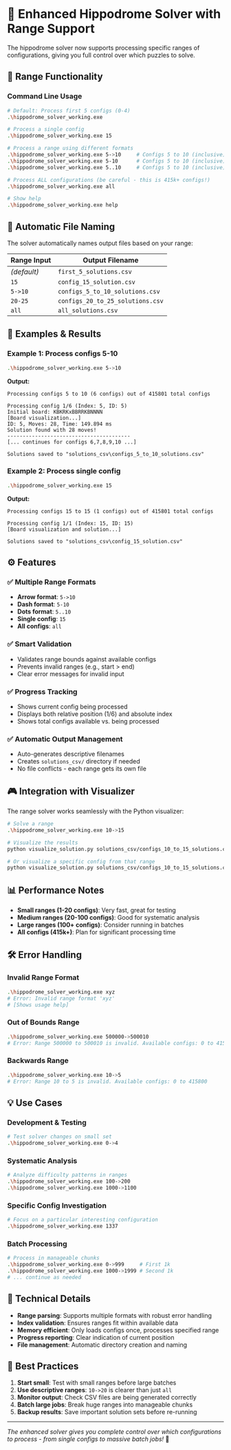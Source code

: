 # 🏇 Enhanced Hippodrome Solver with Range Support

The hippodrome solver now supports processing specific ranges of configurations, giving you full control over which puzzles to solve.

## 🚀 **Range Functionality**

### **Command Line Usage**
```bash
# Default: Process first 5 configs (0-4)
.\hippodrome_solver_working.exe

# Process a single config
.\hippodrome_solver_working.exe 15

# Process a range using different formats
.\hippodrome_solver_working.exe 5->10     # Configs 5 to 10 (inclusive)
.\hippodrome_solver_working.exe 5-10      # Configs 5 to 10 (inclusive)  
.\hippodrome_solver_working.exe 5..10     # Configs 5 to 10 (inclusive)

# Process ALL configurations (be careful - this is 415k+ configs!)
.\hippodrome_solver_working.exe all

# Show help
.\hippodrome_solver_working.exe help
```

## 📁 **Automatic File Naming**

The solver automatically names output files based on your range:

| Range Input | Output Filename |
|-------------|-----------------|
| *(default)* | `first_5_solutions.csv` |
| `15` | `config_15_solution.csv` |
| `5->10` | `configs_5_to_10_solutions.csv` |
| `20-25` | `configs_20_to_25_solutions.csv` |
| `all` | `all_solutions.csv` |

## 🎯 **Examples & Results**

### **Example 1: Process configs 5-10**
```bash
.\hippodrome_solver_working.exe 5->10
```
**Output:**
```
Processing configs 5 to 10 (6 configs) out of 415801 total configs

Processing config 1/6 (Index: 5, ID: 5)
Initial board: KBKRKxBBRRKBNNNN
[Board visualization...]
ID: 5, Moves: 28, Time: 149.894 ms
Solution found with 28 moves!
----------------------------------------
[... continues for configs 6,7,8,9,10 ...]

Solutions saved to "solutions_csv\configs_5_to_10_solutions.csv"
```

### **Example 2: Process single config**
```bash
.\hippodrome_solver_working.exe 15
```
**Output:**
```
Processing configs 15 to 15 (1 configs) out of 415801 total configs

Processing config 1/1 (Index: 15, ID: 15)
[Board visualization and solution...]

Solutions saved to "solutions_csv\config_15_solution.csv"
```

## ⚙️ **Features**

### ✅ **Multiple Range Formats**
- **Arrow format**: `5->10`
- **Dash format**: `5-10` 
- **Dots format**: `5..10`
- **Single config**: `15`
- **All configs**: `all`

### ✅ **Smart Validation**
- Validates range bounds against available configs
- Prevents invalid ranges (e.g., start > end)
- Clear error messages for invalid input

### ✅ **Progress Tracking**
- Shows current config being processed
- Displays both relative position (1/6) and absolute index
- Shows total configs available vs. being processed

### ✅ **Automatic Output Management**
- Auto-generates descriptive filenames
- Creates `solutions_csv/` directory if needed
- No file conflicts - each range gets its own file

## 🎮 **Integration with Visualizer**

The range solver works seamlessly with the Python visualizer:

```bash
# Solve a range
.\hippodrome_solver_working.exe 10->15

# Visualize the results
python visualize_solution.py solutions_csv/configs_10_to_15_solutions.csv

# Or visualize a specific config from that range
python visualize_solution.py solutions_csv/configs_10_to_15_solutions.csv 12
```

## 📊 **Performance Notes**

- **Small ranges (1-20 configs)**: Very fast, great for testing
- **Medium ranges (20-100 configs)**: Good for systematic analysis
- **Large ranges (100+ configs)**: Consider running in batches
- **All configs (415k+)**: Plan for significant processing time

## 🛠️ **Error Handling**

### **Invalid Range Format**
```bash
.\hippodrome_solver_working.exe xyz
# Error: Invalid range format 'xyz'
# [Shows usage help]
```

### **Out of Bounds Range**
```bash
.\hippodrome_solver_working.exe 500000->500010
# Error: Range 500000 to 500010 is invalid. Available configs: 0 to 415800
```

### **Backwards Range**
```bash
.\hippodrome_solver_working.exe 10->5
# Error: Range 10 to 5 is invalid. Available configs: 0 to 415800
```

## 💡 **Use Cases**

### **Development & Testing**
```bash
# Test solver changes on small set
.\hippodrome_solver_working.exe 0->4
```

### **Systematic Analysis**
```bash
# Analyze difficulty patterns in ranges
.\hippodrome_solver_working.exe 100->200
.\hippodrome_solver_working.exe 1000->1100
```

### **Specific Config Investigation**
```bash
# Focus on a particular interesting configuration
.\hippodrome_solver_working.exe 1337
```

### **Batch Processing**
```bash
# Process in manageable chunks
.\hippodrome_solver_working.exe 0->999     # First 1k
.\hippodrome_solver_working.exe 1000->1999 # Second 1k
# ... continue as needed
```

## 🔧 **Technical Details**

- **Range parsing**: Supports multiple formats with robust error handling
- **Index validation**: Ensures ranges fit within available data
- **Memory efficient**: Only loads configs once, processes specified range
- **Progress reporting**: Clear indication of current position
- **File management**: Automatic directory creation and naming

## 🎯 **Best Practices**

1. **Start small**: Test with small ranges before large batches
2. **Use descriptive ranges**: `10->20` is clearer than just `all`
3. **Monitor output**: Check CSV files are being generated correctly
4. **Batch large jobs**: Break huge ranges into manageable chunks
5. **Backup results**: Save important solution sets before re-running

---

*The enhanced solver gives you complete control over which configurations to process - from single configs to massive batch jobs!* 🚀 